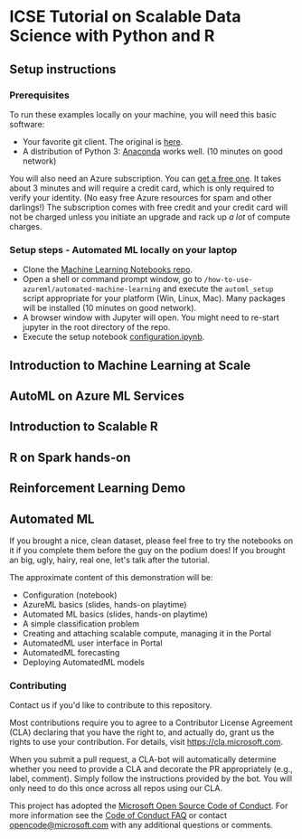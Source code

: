# ICSE Tutorial on Scalable Data Science with Python and R

## Setup instructions

### Prerequisites

To run these examples locally on your machine, you will need this basic software:
* Your favorite git client. The original is [here](https://git-scm.com/downloads).
* A distribution of Python 3: [Anaconda](https://www.anaconda.com/distribution/) works well. (10 minutes on good network)

You will also need an Azure subscription. You can [get a free one](https://azure.microsoft.com/en-us/free/).
It takes about 3 minutes and will require a credit card, which is only required to verify your identity.
(No easy free Azure resources for spam and other darlings!) The subscription comes with free credit 
and your credit card will not be charged unless you initiate an upgrade and rack up *a lot* of compute charges. 

### Setup steps - Automated ML locally on your laptop
* Clone the [Machine Learning Notebooks repo](https://github.com/Azure/MachineLearningNotebooks).
* Open a shell or command prompt window, go to `/how-to-use-azureml/automated-machine-learning` and execute the `automl_setup` script appropriate for your platform (Win, Linux, Mac). Many packages will be installed (10 minutes on good network).
* A browser window with Jupyter will open. You might need to re-start jupyter in the root directory of the repo.
* Execute the setup notebook [configuration.ipynb](https://github.com/Azure/MachineLearningNotebooks/blob/master/configuration.ipynb).  

## Introduction to Machine Learning at Scale

## AutoML on Azure ML Services

## Introduction to Scalable R

## R on Spark hands-on

## Reinforcement Learning Demo

## Automated ML

If you brought a nice, clean dataset, please feel free to try the notebooks on it if you complete
them before the guy on the podium does! If you brought an big, ugly, hairy, real one, let's talk
after the tutorial.

The approximate content of this demonstration will be:

* Configuration (notebook)
* AzureML basics (slides, hands-on playtime)
* Automated ML basics (slides, hands-on playtime)
* A simple classification problem
* Creating and attaching scalable compute, managing it in the Portal
* AutomatedML user interface in Portal
* AutomatedML forecasting
* Deploying AutomatedML models


### Contributing

Contact us if you'd like to contribute to this repository.

Most contributions require you to agree to a
Contributor License Agreement (CLA) declaring that you have the right to, and actually do, grant us
the rights to use your contribution. For details, visit https://cla.microsoft.com.

When you submit a pull request, a CLA-bot will automatically determine whether you need to provide
a CLA and decorate the PR appropriately (e.g., label, comment). Simply follow the instructions
provided by the bot. You will only need to do this once across all repos using our CLA.

This project has adopted the [Microsoft Open Source Code of Conduct](https://opensource.microsoft.com/codeofconduct/).
For more information see the [Code of Conduct FAQ](https://opensource.microsoft.com/codeofconduct/faq/) or
contact [opencode@microsoft.com](mailto:opencode@microsoft.com) with any additional questions or comments.
